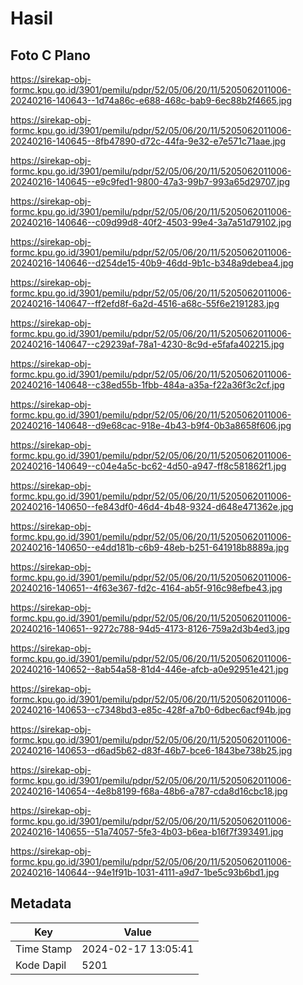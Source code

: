 # Hasil

## Foto C Plano

https://sirekap-obj-formc.kpu.go.id/3901/pemilu/pdpr/52/05/06/20/11/5205062011006-20240216-140643--1d74a86c-e688-468c-bab9-6ec88b2f4665.jpg

https://sirekap-obj-formc.kpu.go.id/3901/pemilu/pdpr/52/05/06/20/11/5205062011006-20240216-140645--8fb47890-d72c-44fa-9e32-e7e571c71aae.jpg

https://sirekap-obj-formc.kpu.go.id/3901/pemilu/pdpr/52/05/06/20/11/5205062011006-20240216-140645--e9c9fed1-9800-47a3-99b7-993a65d29707.jpg

https://sirekap-obj-formc.kpu.go.id/3901/pemilu/pdpr/52/05/06/20/11/5205062011006-20240216-140646--c09d99d8-40f2-4503-99e4-3a7a51d79102.jpg

https://sirekap-obj-formc.kpu.go.id/3901/pemilu/pdpr/52/05/06/20/11/5205062011006-20240216-140646--d254de15-40b9-46dd-9b1c-b348a9debea4.jpg

https://sirekap-obj-formc.kpu.go.id/3901/pemilu/pdpr/52/05/06/20/11/5205062011006-20240216-140647--ff2efd8f-6a2d-4516-a68c-55f6e2191283.jpg

https://sirekap-obj-formc.kpu.go.id/3901/pemilu/pdpr/52/05/06/20/11/5205062011006-20240216-140647--c29239af-78a1-4230-8c9d-e5fafa402215.jpg

https://sirekap-obj-formc.kpu.go.id/3901/pemilu/pdpr/52/05/06/20/11/5205062011006-20240216-140648--c38ed55b-1fbb-484a-a35a-f22a36f3c2cf.jpg

https://sirekap-obj-formc.kpu.go.id/3901/pemilu/pdpr/52/05/06/20/11/5205062011006-20240216-140648--d9e68cac-918e-4b43-b9f4-0b3a8658f606.jpg

https://sirekap-obj-formc.kpu.go.id/3901/pemilu/pdpr/52/05/06/20/11/5205062011006-20240216-140649--c04e4a5c-bc62-4d50-a947-ff8c581862f1.jpg

https://sirekap-obj-formc.kpu.go.id/3901/pemilu/pdpr/52/05/06/20/11/5205062011006-20240216-140650--fe843df0-46d4-4b48-9324-d648e471362e.jpg

https://sirekap-obj-formc.kpu.go.id/3901/pemilu/pdpr/52/05/06/20/11/5205062011006-20240216-140650--e4dd181b-c6b9-48eb-b251-641918b8889a.jpg

https://sirekap-obj-formc.kpu.go.id/3901/pemilu/pdpr/52/05/06/20/11/5205062011006-20240216-140651--4f63e367-fd2c-4164-ab5f-916c98efbe43.jpg

https://sirekap-obj-formc.kpu.go.id/3901/pemilu/pdpr/52/05/06/20/11/5205062011006-20240216-140651--9272c788-94d5-4173-8126-759a2d3b4ed3.jpg

https://sirekap-obj-formc.kpu.go.id/3901/pemilu/pdpr/52/05/06/20/11/5205062011006-20240216-140652--8ab54a58-81d4-446e-afcb-a0e92951e421.jpg

https://sirekap-obj-formc.kpu.go.id/3901/pemilu/pdpr/52/05/06/20/11/5205062011006-20240216-140653--c7348bd3-e85c-428f-a7b0-6dbec6acf94b.jpg

https://sirekap-obj-formc.kpu.go.id/3901/pemilu/pdpr/52/05/06/20/11/5205062011006-20240216-140653--d6ad5b62-d83f-46b7-bce6-1843be738b25.jpg

https://sirekap-obj-formc.kpu.go.id/3901/pemilu/pdpr/52/05/06/20/11/5205062011006-20240216-140654--4e8b8199-f68a-48b6-a787-cda8d16cbc18.jpg

https://sirekap-obj-formc.kpu.go.id/3901/pemilu/pdpr/52/05/06/20/11/5205062011006-20240216-140655--51a74057-5fe3-4b03-b6ea-b16f7f393491.jpg

https://sirekap-obj-formc.kpu.go.id/3901/pemilu/pdpr/52/05/06/20/11/5205062011006-20240216-140644--94e1f91b-1031-4111-a9d7-1be5c93b6bd1.jpg


## Metadata

| Key        | Value               |
| ---------- | ------------------- |
| Time Stamp | 2024-02-17 13:05:41 |
| Kode Dapil | 5201                |



